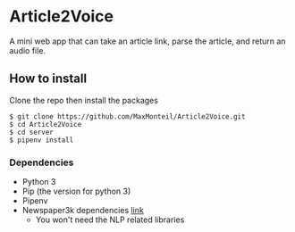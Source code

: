 # Article2Voice
A mini web app that can take an article link, parse the article, and return an audio file.

## How to install

Clone the repo then install the packages

	$ git clone https://github.com/MaxMonteil/Article2Voice.git
	$ cd Article2Voice
	$ cd server
	$ pipenv install

### Dependencies

* Python 3
* Pip (the version for python 3)
* Pipenv
* Newspaper3k dependencies [link](https://github.com/codelucas/newspaper#get-it-now)
	* You won't need the NLP related libraries
